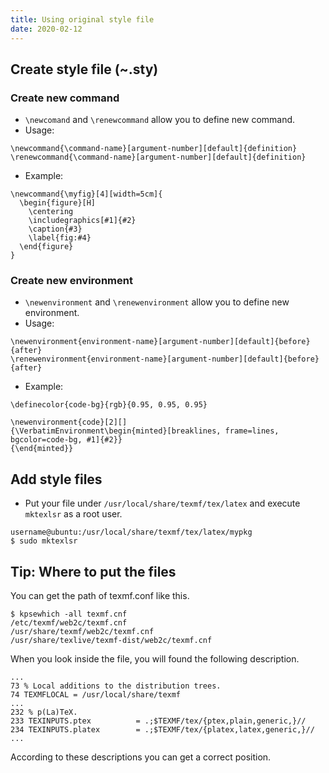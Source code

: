 ```yaml
---
title: Using original style file
date: 2020-02-12
---
```


## Create style file (~.sty)
### Create new command
- `\newcomand` and `\renewcommand` allow you to define new command.
- Usage:
```
\newcommand{\command-name}[argument-number][default]{definition}
\renewcommand{\command-name}[argument-number][default]{definition}
```

- Example:
```
\newcommand{\myfig}[4][width=5cm]{
  \begin{figure}[H]
    \centering
    \includegraphics[#1]{#2}
    \caption{#3}
    \label{fig:#4}
  \end{figure}
}
```

### Create new environment
- `\newenvironment` and `\renewenvironment` allow you to define new environment.
- Usage:
```
\newenvironment{environment-name}[argument-number][default]{before}{after}
\renewenvironment{environment-name}[argument-number][default]{before}{after}
```

- Example:
```
\definecolor{code-bg}{rgb}{0.95, 0.95, 0.95}

\newenvironment{code}[2][]
{\VerbatimEnvironment\begin{minted}[breaklines, frame=lines, bgcolor=code-bg, #1]{#2}}
{\end{minted}}
```

## Add style files
- Put your file under `/usr/local/share/texmf/tex/latex` and execute `mktexlsr` as a root user.
```
username@ubuntu:/usr/local/share/texmf/tex/latex/mypkg
$ sudo mktexlsr
```

## Tip: Where to put the files
You can get the path of texmf.conf like this.

```
$ kpsewhich -all texmf.cnf 
/etc/texmf/web2c/texmf.cnf
/usr/share/texmf/web2c/texmf.cnf
/usr/share/texlive/texmf-dist/web2c/texmf.cnf
```

When you look inside the file, you will found the following description.

```
...
73 % Local additions to the distribution trees.
74 TEXMFLOCAL = /usr/local/share/texmf
...
232 % p(La)TeX.
233 TEXINPUTS.ptex          = .;$TEXMF/tex/{ptex,plain,generic,}//
234 TEXINPUTS.platex        = .;$TEXMF/tex/{platex,latex,generic,}//  
...
```

According to these descriptions you can get a correct position.

